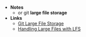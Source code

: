 - **Notes**
	- or git **large file storage**
- **Links**
	- [Git Large File Storage](https://git-lfs.github.com)
	- [Handling Large Files with LFS](https://www.git-tower.com/learn/git/ebook/en/command-line/advanced-topics/git-lfs#start)